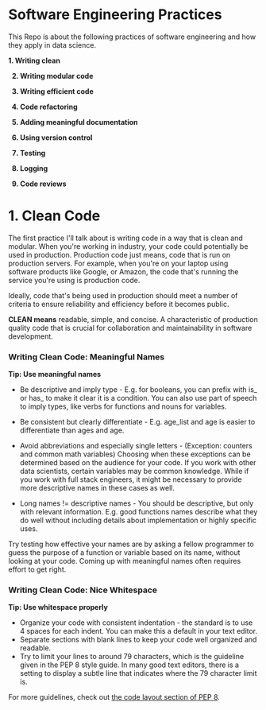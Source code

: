 # Software Engineering Practices 

 This Repo is about the following practices of software engineering and how they apply in data science.

<b>
1.	Writing clean 
 
2.	Writing modular code

3.	Writing efficient code

4.	Code refactoring

5.	Adding meaningful documentation

6.	Using version control

7.	Testing

8.	Logging

9.	Code reviews
</b>

# 1.	Clean Code

The first practice I'll talk about is writing code in a way that is clean and modular. When you're working in industry, your code could potentially be used in production. Production code just means, code that is run on production servers. For example, when you're on your laptop using software products like Google, or Amazon, the code that's running the service you're using is production code. 

Ideally, code that's being used in production should meet a number of criteria to ensure reliability and efficiency before it becomes public. 

**CLEAN means** readable, simple, and concise. A characteristic of production quality code that is crucial for collaboration and maintainability in software development. 

### Writing Clean Code: Meaningful Names

**Tip: Use meaningful names**
* Be descriptive and imply type - E.g. for booleans, you can prefix with is_ or has_ to make it clear it is a condition. You can also use part of speech to imply types, like verbs for functions and nouns for variables.

* Be consistent but clearly differentiate - E.g. age_list and age is easier to differentiate than ages and age. 
* Avoid abbreviations and especially single letters - (Exception: counters and common math variables) Choosing when these exceptions can be determined based on the audience for your code. If you work with other data scientists, certain variables may be common knowledge. While if you work with full stack engineers, it might be necessary to provide more descriptive names in these cases as well. 
* Long names != descriptive names - You should be descriptive, but only with relevant information. E.g. good functions names describe what they do well without including details about implementation or highly specific uses.

Try testing how effective your names are by asking a fellow programmer to guess the purpose of a function or variable based on its name, without looking at your code. Coming up with meaningful names often requires effort to get right.

### Writing Clean Code: Nice Whitespace

**Tip: Use whitespace properly**

* Organize your code with consistent indentation - the standard is to use 4 spaces for each indent. You can make this a default in your text editor.
* Separate sections with blank lines to keep your code well organized and readable.
* Try to limit your lines to around 79 characters, which is the guideline given in the PEP 8 style guide. In many good text editors, there is a setting to display a subtle line that indicates where the 79 character limit is. 

For more guidelines, check out [the code layout section of PEP 8](https://www.python.org/dev/peps/pep-0008/?#code-lay-out).

